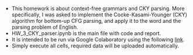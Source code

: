- This homework is about context-free grammars and CKY parsing. More specifically, I was asked to implement the Cocke-Kasami-Younger (CKY) algorithm for bottom-up CFG parsing, and apply it to the word and the parsing problem of English.
- HW_3_CKY_parser.ipynb is the main file with code and report. 
- It is intended to be run via Google Colaboratory using the following [link](https://colab.research.google.com/github/tsimafeip/LCT-master-course/blob/main/Computational_Linguistics/HW3_CKY_parser/HW_3_CKY_parser.ipynb).
- Simply execute all cells, required data will be uploaded automatically.
